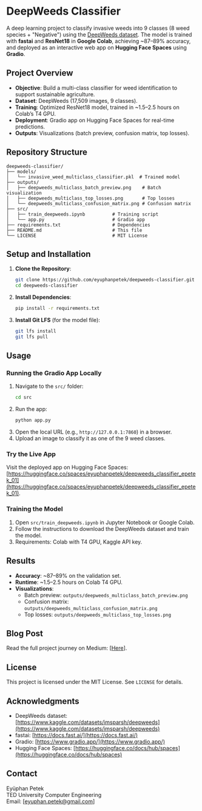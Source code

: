 # DeepWeeds Classifier

A deep learning project to classify invasive weeds into 9 classes (8 weed species + "Negative") using the [DeepWeeds dataset](https://www.kaggle.com/datasets/imsparsh/deepweeds). The model is trained with **fastai** and **ResNet18** in **Google Colab**, achieving ~87–89% accuracy, and deployed as an interactive web app on **Hugging Face Spaces** using **Gradio**.

## Project Overview
- **Objective**: Build a multi-class classifier for weed identification to support sustainable agriculture.
- **Dataset**: DeepWeeds (17,509 images, 9 classes).
- **Training**: Optimized ResNet18 model, trained in ~1.5–2.5 hours on Colab’s T4 GPU.
- **Deployment**: Gradio app on Hugging Face Spaces for real-time predictions.
- **Outputs**: Visualizations (batch preview, confusion matrix, top losses).

## Repository Structure
```
deepweeds-classifier/
├── models/
│   └── invasive_weed_multiclass_classifier.pkl  # Trained model
├── outputs/
│   ├── deepweeds_multiclass_batch_preview.png    # Batch visualization
│   ├── deepweeds_multiclass_top_losses.png       # Top losses
│   └── deepweeds_multiclass_confusion_matrix.png # Confusion matrix
├── src/
│   ├── train_deepweeds.ipynb          # Training script
│   └── app.py                         # Gradio app
├── requirements.txt                   # Dependencies
├── README.md                          # This file
└── LICENSE                            # MIT License
```

## Setup and Installation
1. **Clone the Repository**:
   ```bash
   git clone https://github.com/eyuphanpetek/deepweeds-classifier.git
   cd deepweeds-classifier
   ```
2. **Install Dependencies**:
   ```bash
   pip install -r requirements.txt
   ```
3. **Install Git LFS** (for the model file):
   ```bash
   git lfs install
   git lfs pull
   ```

## Usage
### Running the Gradio App Locally
1. Navigate to the `src/` folder:
   ```bash
   cd src
   ```
2. Run the app:
   ```bash
   python app.py
   ```
3. Open the local URL (e.g., `http://127.0.0.1:7860`) in a browser.
4. Upload an image to classify it as one of the 9 weed classes.

### Try the Live App
Visit the deployed app on Hugging Face Spaces: [https://huggingface.co/spaces/eyuphanpetek/deepweeds_classifier_epetek_01](https://huggingface.co/spaces/eyuphanpetek/deepweeds_classifier_epetek_01).

### Training the Model
1. Open `src/train_deepweeds.ipynb` in Jupyter Notebook or Google Colab.
2. Follow the instructions to download the DeepWeeds dataset and train the model.
3. Requirements: Colab with T4 GPU, Kaggle API key.

## Results
- **Accuracy**: ~87–89% on the validation set.
- **Runtime**: ~1.5–2.5 hours on Colab T4 GPU.
- **Visualizations**:
  - Batch preview: `outputs/deepweeds_multiclass_batch_preview.png`
  - Confusion matrix: `outputs/deepweeds_multiclass_confusion_matrix.png`
  - Top losses: `outputs/deepweeds_multiclass_top_losses.png`

## Blog Post
Read the full project journey on Medium: [[Here](https://medium.com/@eyuphanpetek/classifying-invasive-weeds-with-deep-learning-yet-another-classification-problem-c14ed1d9c08b)].

## License
This project is licensed under the MIT License. See `LICENSE` for details.

## Acknowledgments
- DeepWeeds dataset: [https://www.kaggle.com/datasets/imsparsh/deepweeds](https://www.kaggle.com/datasets/imsparsh/deepweeds)
- fastai: [https://docs.fast.ai/](https://docs.fast.ai/)
- Gradio: [https://www.gradio.app/](https://www.gradio.app/)
- Hugging Face Spaces: [https://huggingface.co/docs/hub/spaces](https://huggingface.co/docs/hub/spaces)

## Contact
Eyüphan Petek  
TED University Computer Engineering    
Email: [eyuphan.petek@gmail.com]
